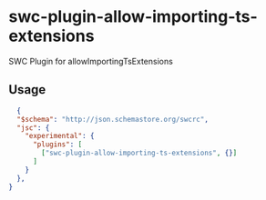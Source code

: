 # swc-plugin-allow-importing-ts-extensions
SWC Plugin for allowImportingTsExtensions

## Usage


```json
  {
  "$schema": "http://json.schemastore.org/swcrc",
  "jsc": {
    "experimental": {
      "plugins": [
        ["swc-plugin-allow-importing-ts-extensions", {}]
      ]
    }
  },
}
```
